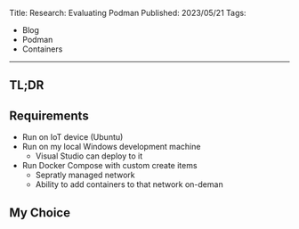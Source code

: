 Title: Research: Evaluating Podman
Published: 2023/05/21
Tags: 
- Blog
- Podman
- Containers
---

## TL;DR


## Requirements

- Run on IoT device (Ubuntu)
- Run on my local Windows development machine
  - Visual Studio can deploy to it
- Run Docker Compose with custom create items
  - Sepratly managed network
  - Ability to add containers to that network on-deman


## My Choice



